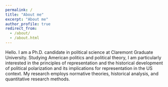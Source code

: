 ```yaml
---
permalink: /
title: "About me"
excerpt: "About me"
author_profile: true
redirect_from: 
  - /about/
  - /about.html
---
```


Hello. I am a Ph.D. candidate in political science at Claremont Graduate University. Studying American politics and political theory, I am particularly interested in the principles of representation and the historical development of political polarization and its implications for representation in the US context. My research employs normative theories, historical analysis, and quantitative research methods. 
